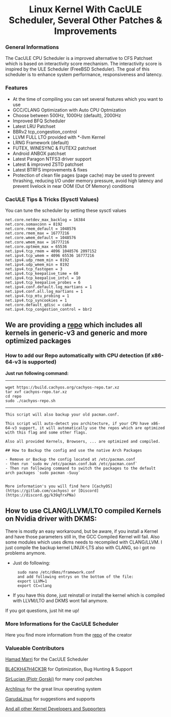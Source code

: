 <h1><center>Linux Kernel With CacULE Scheduler, Several Other Patches & Improvements</center></h1>

### General Informations

The CacULE CPU Scheduler is a improved alternative to CFS Patchset which is based on interactivity score mechanism. The interactivity score is inspired by the ULE Scheduler (FreeBSD Scheduler). The goal of this scheduler is to enhance system performance, responsiveness and latency.

### Features

-   At the time of compiling you can set several features which you want to use
-   GCC/CLANG Optimization with Auto CPU Optmization
-   Choose between 500Hz, 1000Hz (default), 2000Hz
-   Improved BFQ Scheduler
-   Latest LRU Patchset
-   BBRv2 tcp_congestion_control
-   LLVM FULL LTO provided with \*-llvm Kernel
-   LRNG Framework (default)
-   FUTEX, WINESYNC & FUTEX2 patchset
-   Android ANBOX patchset
-   Latest Paragon NTFS3 driver support
-   Latest & improved ZSTD patchset
-   Latest BTRFS improvements & fixes
-   Protection of clean file pages (page cache) may be used to prevent thrashing, reducing I/O under memory pressure, avoid high latency and prevent livelock in near OOM (Out Of Memory) conditions

### CacULE Tips & Tricks (Sysctl Values)

You can tune the scheduler by setting these sysctl values

    net.core.netdev_max_backlog = 16384
    net.core.somaxconn = 8192
    net.core.rmem_default = 1048576
    net.core.rmem_max = 16777216
    net.core.wmem_default = 1048576
    net.core.wmem_max = 16777216
    net.core.optmem_max = 65536
    net.ipv4.tcp_rmem = 4096 1048576 2097152
    net.ipv4.tcp_wmem = 4096 65536 16777216
    net.ipv4.udp_rmem_min = 8192
    net.ipv4.udp_wmem_min = 8192
    net.ipv4.tcp_fastopen = 3
    net.ipv4.tcp_keepalive_time = 60
    net.ipv4.tcp_keepalive_intvl = 10
    net.ipv4.tcp_keepalive_probes = 6
    net.ipv4.conf.default.log_martians = 1
    net.ipv4.conf.all.log_martians = 1
    net.ipv4.tcp_mtu_probing = 1
    net.ipv4.tcp_syncookies = 1
    net.core.default_qdisc = cake
    net.ipv4.tcp_congestion_control = bbr2

## We are providing a [repo](https://build.cachyos.org/) which includes all kernels in generic-v3 and generic and more optimized packages

### How to add our Repo automatically with CPU detection (if x86-64-v3 is supported)

**Just run following command:**

* * *

    wget https://build.cachyos.org/cachyos-repo.tar.xz
    tar xvf cachyos-repo.tar.xz
    cd repo
    sudo ./cachyos-repo.sh

* * *

    This script will also backup your old pacman.conf.

    This script will auto-detect you architecture, if your CPU have x86-64-v3 support, it will automatically use the repos which are optimized with this flag and some other flags.

    Also all provided Kernels, Browsers, ... are optimized and compiled.

    ## How to Backup the config and use the native Arch Packages

    - Remove or Backup the config located at /etc/pacman.conf
    - then run `sudo mv /etc/pacman.conf.bak /etc/pacman.conf`
    - Then run following command to switch the packages to the default arch packages `sudo pacman -Suuy`


    More information's you will find here [CachyOS](https://gitlab.com/cachyos) or [Discord](https://discord.gg/k39qfrxPNa)

## How to use CLANG/LLVM/LTO compiled Kernels on Nvidia driver with DKMS:

There is mostly an easy workaround, but be aware, if you install a Kernel and have those parameters still in, the GCC Compiled Kernel will fail.
Also some modules which uses dkms needs to recompiled with CLANG/LLVM. I just compile the backup kernel LINUX-LTS also with CLANG, so i got no problems anymore.
- Just do following:

        sudo nano /etc/dkms/framework.conf
        and add following entrys on the bottom of the file:
        export LLVM=1
        export CC=clang

- If you have this done, just reinstall or install the kernel which is compiled with LLVM/LTO and DKMS wont fail anymore.

If you got questions, just hit me up!


### More Informations for the CacULE Scheduler

Here you find more informatiom from the [repo](https://github.com/hamadmarri/cacule-cpu-scheduler) of the creator

### Valueable Contributors

[Hamad Marri](https://github.com/hamadmarri) for the CacULE Scheduler

[BL4CKH47H4CK3R](https://github.com/BL4CKH47H4CK3R) for Optimization, Bug Hunting & Support

[SirLucjan (Piotr Gorski)](https://github.com/sirlucjan) for many cool patches

[Archlinux](https://archlinux.org) for the great linux operating system

[GarudaLinux](https://garudalinux.org) for suggestions and supports

[And all other Kernel Developers and Supporters](https://github.com/torvalds/linux)

